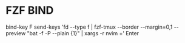 # FZF BIND
bind-key F send-keys 'fd --type f | fzf-tmux --border --margin=0,1 --preview "bat -f -P --plain {1}" | xargs -r nvim +' Enter
